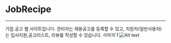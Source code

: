 # JobRecipe
* * *
기업 공고 웹 사이트입니다. 관리자는 채용공고를 등록할 수 있고, 지원자(일반사용자)는 입사지원,공고리스트, 리뷰를 작성할 수 있습니다.
*이미지 1*
![Alt text](C:\Image1.png)
